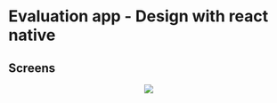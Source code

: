 # Evaluation app - Design with react native 

## Screens

<center>
  <img src="https://github.com/WalderlanSena/evaluation-app/example/01.png" />
</center>